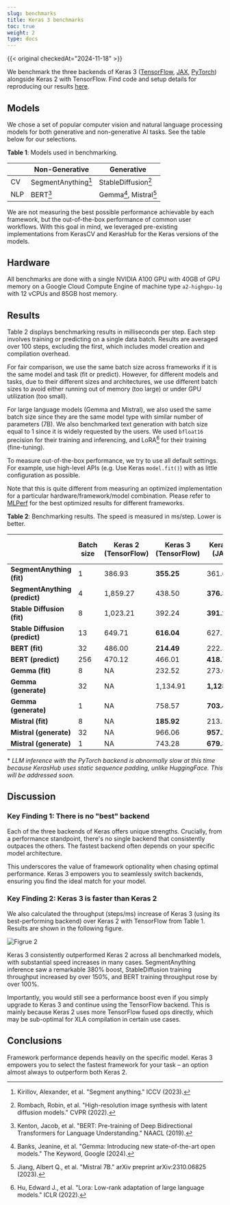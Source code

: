```yaml
---
slug: benchmarks
title: Keras 3 benchmarks
toc: true
weight: 2
type: docs
---
```


{{< original checkedAt="2024-11-18" >}}

We benchmark the three backends of Keras 3 ([TensorFlow](https://tensorflow.org/), [JAX](https://jax.readthedocs.io/en/latest/), [PyTorch](https://pytorch.org/)) alongside Keras 2 with TensorFlow. Find code and setup details for reproducing our results [here](https://github.com/haifeng-jin/keras-benchmarks/tree/v0.0.5).

## Models

We chose a set of popular computer vision and natural language processing models for both generative and non-generative AI tasks. See the table below for our selections.

**Table 1**: Models used in benchmarking.

|     | Non-Generative      | Generative             |
| --- | ------------------- | ---------------------- |
| CV  | SegmentAnything[^1] | StableDiffusion[^2]    |
| NLP | BERT[^3]            | Gemma[^4], Mistral[^5] |

We are not measuring the best possible performance achievable by each framework, but the out-of-the-box performance of common user workflows. With this goal in mind, we leveraged pre-existing implementations from KerasCV and KerasHub for the Keras versions of the models.

## Hardware

All benchmarks are done with a single NVIDIA A100 GPU with 40GB of GPU memory on a Google Cloud Compute Engine of machine type `a2-highgpu-1g` with 12 vCPUs and 85GB host memory.

## Results

Table 2 displays benchmarking results in milliseconds per step. Each step involves training or predicting on a single data batch. Results are averaged over 100 steps, excluding the first, which includes model creation and compilation overhead.

For fair comparison, we use the same batch size across frameworks if it is the same model and task (fit or predict). However, for different models and tasks, due to their different sizes and architectures, we use different batch sizes to avoid either running out of memory (too large) or under GPU utilization (too small).

For large language models (Gemma and Mistral), we also used the same batch size since they are the same model type with similar number of parameters (7B). We also benchmarked text generation with batch size equal to 1 since it is widely requested by the users. We used `bfloat16` precision for their training and inferencing, and LoRA[^6] for their training (fine-tuning).

To measure out-of-the-box performance, we try to use all default settings. For example, use high-level APIs (e.g. Use Keras `model.fit()`) with as little configuration as possible.

Note that this is quite different from measuring an optimized implementation for a particular hardware/framework/model combination. Please refer to [MLPerf](https://mlcommons.org/benchmarks/) for the best optimized results for different frameworks.

**Table 2**: Benchmarking results. The speed is measured in ms/step. Lower is better.

|                                | Batch size | Keras 2 (TensorFlow) | Keras 3 (TensorFlow) | Keras 3 (JAX) | Keras 3 (PyTorch) (eager) | Keras 3 (best) |
| ------------------------------ | ---------- | -------------------- | -------------------- | ------------- | ------------------------- | -------------- |
| **SegmentAnything (fit)**      | 1          | 386.93               | **355.25**           | 361.69        | 1,388.87                  | **355.25**     |
| **SegmentAnything (predict)**  | 4          | 1,859.27             | 438.50               | **376.34**    | 1,720.96                  | **376.34**     |
| **Stable Diffusion (fit)**     | 8          | 1,023.21             | 392.24               | **391.21**    | 823.44                    | **391.21**     |
| **Stable Diffusion (predict)** | 13         | 649.71               | **616.04**           | 627.27        | 1,337.17                  | **616.04**     |
| **BERT (fit)**                 | 32         | 486.00               | **214.49**           | 222.37        | 808.68                    | **214.49**     |
| **BERT (predict)**             | 256        | 470.12               | 466.01               | **418.72**    | 1,865.98                  | **418.72**     |
| **Gemma (fit)**                | 8          | NA                   | 232.52               | 273.67        | 525.15                    | **232.52**     |
| **Gemma (generate)**           | 32         | NA                   | 1,134.91             | **1,128.21**  | 7,952.67\*                | **1,128.21**   |
| **Gemma (generate)**           | 1          | NA                   | 758.57               | **703.46**    | 7,649.40\*                | **703.46**     |
| **Mistral (fit)**              | 8          | NA                   | **185.92**           | 213.22        | 452.12                    | **185.92**     |
| **Mistral (generate)**         | 32         | NA                   | 966.06               | **957.25**    | 10,932.59\*               | **957.25**     |
| **Mistral (generate)**         | 1          | NA                   | 743.28               | **679.30**    | 11,054.67\*               | **679.30**     |

\* _LLM inference with the PyTorch backend is abnormally slow at this time because KerasHub uses static sequence padding, unlike HuggingFace. This will be addressed soon._

## Discussion

### Key Finding 1: There is no "best" backend

Each of the three backends of Keras offers unique strengths. Crucially, from a performance standpoint, there's no single backend that consistently outpaces the others. The fastest backend often depends on your specific model architecture.

This underscores the value of framework optionality when chasing optimal performance. Keras 3 empowers you to seamlessly switch backends, ensuring you find the ideal match for your model.

### Key Finding 2: Keras 3 is faster than Keras 2

We also calculated the throughput (steps/ms) increase of Keras 3 (using its best-performing backend) over Keras 2 with TensorFlow from Table 1. Results are shown in the following figure.

![Figrue 2](/images/getting_started/benchmarks/jPncf0F.png "Figure 1: Keras 3 speedup over Keras 2 measured in throughput (steps/ms)")

Keras 3 consistently outperformed Keras 2 across all benchmarked models, with substantial speed increases in many cases. SegmentAnything inference saw a remarkable 380% boost, StableDiffusion training throughput increased by over 150%, and BERT training throughput rose by over 100%.

Importantly, you would still see a performance boost even if you simply upgrade to Keras 3 and continue using the TensorFlow backend. This is mainly because Keras 2 uses more TensorFlow fused ops directly, which may be sub-optimal for XLA compilation in certain use cases.

## Conclusions

Framework performance depends heavily on the specific model. Keras 3 empowers you to select the fastest framework for your task – an option almost always to outperform both Keras 2.

[^1]: Kirillov, Alexander, et al. "Segment anything." ICCV (2023).
[^2]: Rombach, Robin, et al. "High-resolution image synthesis with latent diffusion models." CVPR (2022).
[^3]: Kenton, Jacob, et al. "BERT: Pre-training of Deep Bidirectional Transformers for Language Understanding." NAACL (2019).
[^4]: Banks, Jeanine, et al. "Gemma: Introducing new state-of-the-art open models." The Keyword, Google (2024).
[^5]: Jiang, Albert Q., et al. "Mistral 7B." arXiv preprint arXiv:2310.06825 (2023).
[^6]: Hu, Edward J., et al. "Lora: Low-rank adaptation of large language models." ICLR (2022).

